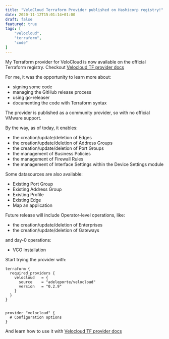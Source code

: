 ```yaml
---
title: "VeloCloud Terraform Provider published on Hashicorp registry!"
date: 2020-11-12T15:01:14+01:00
draft: false
featured: true
tags: [
    "velocloud",
    "terraform",
    "code"
]
---
```


My Terraform provider for VeloCloud is now available on the official Terraform registry. Checkout [Velocloud TF provider docs](https://registry.terraform.io/providers/adeleporte/velocloud/latest)

For me, it was the opportunity to learn more about:

* signing some code
* managing the GitHub release process
* using go-releaser
* documenting the code with Terraform syntax

The provider is published as a community provider, so with no official VMware support.

By the way, as of today, it enables:

* the creation/update/deletion of Edges
* the creation/update/deletion of Address Groups
* the creation/update/deletion of Port Groups
* the management of Business Policies
* the management of Firewall Rules
* the management of Interface Settings within the Device Settings module

Some datasources are also available:

* Existing Port Group
* Existing Address Group
* Existing Profile
* Existing Edge
* Map an application

Future release will include Operator-level operations, like:

* the creation/update/deletion of Enterprises
* the creation/update/deletion of Gateways

and day-0 operations:

* VCO installation

Start trying the provider with:

```hcl
terraform {
  required_providers {
    velocloud   = {
      source    = "adeleporte/velocloud"
      version   = "0.2.9"
    }
  }
}

 
provider "velocloud" {
  # Configuration options
}
```

And learn how to use it with [Velocloud TF provider docs](https://registry.terraform.io/providers/adeleporte/velocloud/latest)


